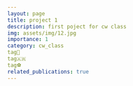 ```yaml
---
layout: page
title: project 1
description: first poject for cw class
img: assets/img/12.jpg
importance: 1
category: cw_class
tag🥇
tag🇦🇷
tag⚽
related_publications: true
---
```


